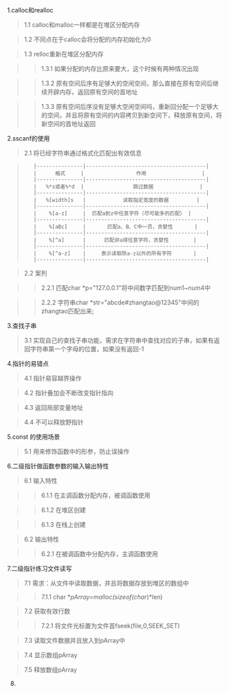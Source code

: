 1.calloc和realloc
	
>1.1 calloc和malloc一样都是在堆区分配内存

>1.2 不同点在于calloc会将分配的内存初始化为0
	
>1.3 relloc重新在堆区分配内存
			
>>1.3.1 如果分配的内存比原来要大，这个时候有两种情况出现
		
>>1.3.2 原有空间后序有足够大的空闲空间，那么直接在原有空间后继续开辟内存，返回原有空间的首地址
		
>>1.3.3 原有空间后序没有足够大空闲空间吗，重新回分配一个足够大的空间，并且将原有空间的内容拷贝到新空间下，释放原有空间，将新空间的首地址返回
		
2.sscanf的使用
			
>2.1 将已经字符串通过格式化匹配出有效信息
	
>        |---------------|---------------------------------------|
>        |      格式     |                 作用                  |
>        |---------------|---------------------------------------|
>        |   %*s或者%*d  |                跳过数据               |
>        |---------------|---------------------------------------|
>        |   %[width]s   |            读取指定宽度的数据         |	
>        |---------------|---------------------------------------|
>        |    %[a-z]     |  匹配a到z中任意字符（尽可能多的匹配） |
>        |---------------|---------------------------------------|
>        |    %[aBc]     |       匹配a、B、C中一员，贪婪性       |
>        |---------------|---------------------------------------|
>        |    %[^a]      |      匹配非a得任意字符，贪婪性        |
>        |---------------|---------------------------------------|
>        |    %[^a-z]    |     表示读取除a-z以外的所有字符       |
>        |---------------|---------------------------------------|
	
>2.2 案列
		
>>2.2.1 匹配char *p="127.0.0.1"将中间数字匹配到num1~num4中
		
>>2.2.2 字符串char *str="abcde#zhangtao@12345"中间的zhangtao匹配出来;
		
3.查找子串

>3.1 实现自己的查找子串功能，需求在字符串中查找对应的子串，如果有返回字符串第一个字母的位置，如果没有返回-1
	
4.指针的易错点

>4.1 指针易容越界操作
	
>4.2 指针叠加会不断改变指针指向
	
>4.3 返回局部变量地址
	
>4.4 不可以释放野指针
	
5.const 的使用场景
	
>5.1 用来修饰函数中的形参，防止误操作
	
6.二级指针做函数参数的输入输出特性
	
>6.1 输入特性
	
>>6.1.1 在主调函数分配内存，被调函数使用
		
>>6.1.2 在堆区创建
		
>>6.1.3 在栈上创建
	
>6.2 输出特性
		
>>6.2.1 在被调函数中分配内存，主调函数使用
		
7.二级指针练习文件读写
	
>7.1 需求：从文件中读取数据，并且将数据存放到堆区的数组中
	
>>7.1.1 char **pArray=malloc(sizeof(char*)*len)
	
>7.2 获取有效行数
	
>>7.2.1 将文件光标置为文件首fseek(file,0,SEEK_SET)
		
>7.3 读取文件数据并且放入到pArray中
	
>7.4 显示数组pArray
	
>7.5 释放数组pArray

8.
	
	


